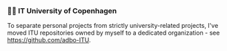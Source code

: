 ### 👨‍🎓 IT University of Copenhagen
To separate personal projects from strictly university-related projects, I've moved ITU repositories owned by myself to a dedicated organization - see https://github.com/adbo-ITU.

